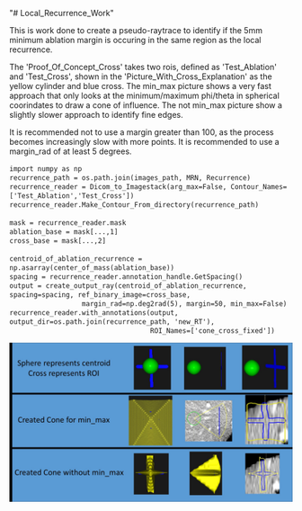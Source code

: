 "# Local_Recurrence_Work" 

This is work done to create a pseudo-raytrace to identify if the 5mm minimum ablation margin is occuring in the same region as the local recurrence.

The 'Proof_Of_Concept_Cross' takes two rois, defined as 'Test_Ablation' and 'Test_Cross', shown in the 'Picture_With_Cross_Explanation' as the yellow cylinder and blue cross.
The min_max picture shows a very fast approach that only looks at the minimum/maximum phi/theta in spherical coorindates to draw a cone of influence.
The not min_max picture show a slightly slower approach to identify fine edges.

It is recommended not to use a margin greater than 100, as the process becomes increasingly slow with more points.
It is recommended to use a margin_rad of at least 5 degrees.


    import numpy as np
    recurrence_path = os.path.join(images_path, MRN, Recurrence)
    recurrence_reader = Dicom_to_Imagestack(arg_max=False, Contour_Names=['Test_Ablation','Test_Cross'])
    recurrence_reader.Make_Contour_From_directory(recurrence_path)

    mask = recurrence_reader.mask
    ablation_base = mask[...,1]
    cross_base = mask[...,2]

    centroid_of_ablation_recurrence = np.asarray(center_of_mass(ablation_base))
    spacing = recurrence_reader.annotation_handle.GetSpacing()
    output = create_output_ray(centroid_of_ablation_recurrence, spacing=spacing, ref_binary_image=cross_base,
                      margin_rad=np.deg2rad(5), margin=50, min_max=False)
    recurrence_reader.with_annotations(output, output_dir=os.path.join(recurrence_path, 'new_RT'),
                                       ROI_Names=['cone_cross_fixed'])
 ![alt test](Picture_With_Cross_Explanation.jpg)

